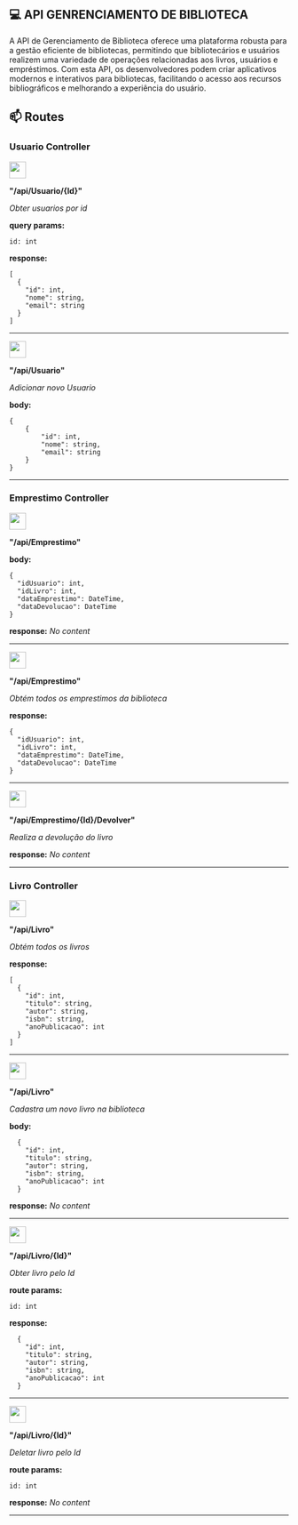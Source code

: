 ## 💻 API GENRENCIAMENTO DE BIBLIOTECA

A API de Gerenciamento de Biblioteca oferece uma plataforma robusta para a gestão eficiente de bibliotecas, permitindo que bibliotecários e usuários realizem uma variedade de operações relacionadas aos livros, usuários e empréstimos. Com esta API, os desenvolvedores podem criar aplicativos modernos e interativos para bibliotecas, facilitando o acesso aos recursos bibliográficos e melhorando a experiência do usuário.

## 📫  Routes

### Usuario Controller

<img src="https://img.shields.io/badge/-GET-%2361AFFE" height="30" />

**"/api/Usuario/{Id}"**

_Obter usuarios por id_

**query params:**

`id: int`

**response:**
```
[
  {
    "id": int,
    "nome": string,
    "email": string
  }
]
```

<hr>

<img src="https://img.shields.io/badge/-POST-%2349CC90" height="30" />

**"/api/Usuario"**

_Adicionar novo Usuario_

**body:**
```
{
    {
        "id": int,
        "nome": string,
        "email": string
    }
}
```
<hr>

### Emprestimo Controller

<img src="https://img.shields.io/badge/-POST-%2349CC90" height="30" />

**"/api/Emprestimo"**

**body:**
```
{
  "idUsuario": int,
  "idLivro": int,
  "dataEmprestimo": DateTime,
  "dataDevolucao": DateTime
}
```

**response:**
_No content_

<hr>

<img src="https://img.shields.io/badge/-GET-%2361AFFE" height="30" />

**"/api/Emprestimo"**

_Obtém todos os emprestimos da biblioteca_

**response:**
```
{
  "idUsuario": int,
  "idLivro": int,
  "dataEmprestimo": DateTime,
  "dataDevolucao": DateTime
}
```

<hr>

<img src="https://img.shields.io/badge/-PUT-%23FCA130" height="30" />

**"/api/Emprestimo/{Id}/Devolver"**

_Realiza a devolução do livro_

**response:**
_No content_

<hr>

### Livro Controller

<img src="https://img.shields.io/badge/-GET-%2361AFFE" height="30" />

**"/api/Livro"**

_Obtém todos os livros_

**response:**
```
[
  {
    "id": int,
    "titulo": string,
    "autor": string,
    "isbn": string,
    "anoPublicacao": int
  }
]
```

<hr>

<img src="https://img.shields.io/badge/-POST-%2349CC90" height="30" />

**"/api/Livro"**

_Cadastra um novo livro na biblioteca_

**body:**
```
  {
    "id": int,
    "titulo": string,
    "autor": string,
    "isbn": string,
    "anoPublicacao": int
  }
```
**response:**
_No content_

<hr>

<img src="https://img.shields.io/badge/-GET-%2361AFFE" height="30" />

**"/api/Livro/{Id}"**

_Obter livro pelo Id_

**route params:**

`id: int`

**response:**
```
  {
    "id": int,
    "titulo": string,
    "autor": string,
    "isbn": string,
    "anoPublicacao": int
  }
```

<hr>

<img src="https://img.shields.io/badge/-DELETE-%23F93E3E" height="30" />

**"/api/Livro/{Id}"**

_Deletar livro pelo Id_

**route params:**

`id: int`

**response:**
_No content_

<hr>